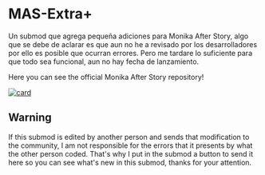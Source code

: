 # MAS-Extra+
Un submod que agrega pequeña adiciones para Monika After Story, algo que se debe de aclarar es que aun no he a revisado por los desarrolladores por ello es posible que ocurran errores. Pero me tardare lo suficiente para que todo sea funcional, aun no hay fecha de lanzamiento.

Here you can see the official Monika After Story repository!

[![card](https://github-readme-stats.vercel.app/api/pin/?username=Monika-After-Story&repo=MonikaModDev)](https://github.com/Monika-After-Story/MonikaModDev)

## Warning

If this submod is edited by another person and sends that modification to the community, I am not responsible for the errors that it presents by what the other person coded. That's why I put in the submod a button to send it here so you can see what's new in this submod, thanks for your attention.
